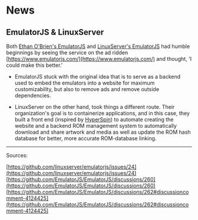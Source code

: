 # News

## EmulatorJS & LinuxServer

Both [Ethan O'Brien's EmulatorJS](https://github.com/EmulatorJS/EmulatorJS) and [LinuxServer's EmulatorJS](https://github.com/linuxserver/emulatorjs) had humble beginnings by seeing the service on the ad ridden [https://www.emulatorjs.com/](https://www.emulatorjs.com/) and thought, 'I could make this better.'

* EmulatorJS stuck with the original idea that is to serve as a backend used to embed the emulators into a website for maximum customizability, but also to remove ads and remove outside dependencies.

* LinuxServer on the other hand, took things a different route. Their organization's goal is to containerize applications, and in this case, they built a front end (inspired by [HyperSpin](https://hyperspin-fe.com/)) to automate creating the website and a backend ROM management system to automatically download and share artwork and media as well as update the ROM hash database for better, more accurate ROM-database linking.

***

Sources:

[https://github.com/linuxserver/emulatorjs/issues/24](https://github.com/linuxserver/emulatorjs/issues/24)
[https://github.com/EmulatorJS/EmulatorJS/discussions/260](https://github.com/EmulatorJS/EmulatorJS/discussions/260)
[https://github.com/EmulatorJS/EmulatorJS/discussions/262#discussioncomment-4124425](https://github.com/EmulatorJS/EmulatorJS/discussions/262#discussioncomment-4124425)
